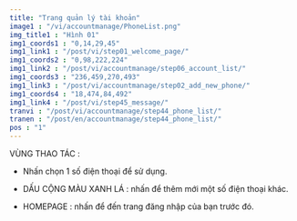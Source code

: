 ```yaml
---
title: "Trang quản lý tài khoản"
image1 : "/vi/accountmanage/PhoneList.png"
img_title1 : "Hình 01"
img1_coords1 : "0,14,29,45"
img1_link1 : "/post/vi/step01_welcome_page/"
img1_coords2 : "0,98,222,224"
img1_link2 : "/post/vi/accountmanage/step06_account_list/"
img1_coords3 : "236,459,270,493"
img1_link3 : "/post/vi/accountmanage/step02_add_new_phone/"
img1_coords4 : "18,474,84,492"
img1_link4 : "/post/vi/step45_message/"
tranvi : "/post/vi/accountmanage/step44_phone_list/"
tranen : "/post/en/accountmanage/step44_phone_list/"
pos : "1"
---
```

VÙNG THAO TÁC :

- Nhấn chọn 1 số điện thoại để sử dụng.

- DẤU CỘNG MÀU XANH LÁ : nhấn để thêm mới một số điện thoại khác.

- HOMEPAGE : nhấn để đến trang đăng nhập của bạn trước đó.	